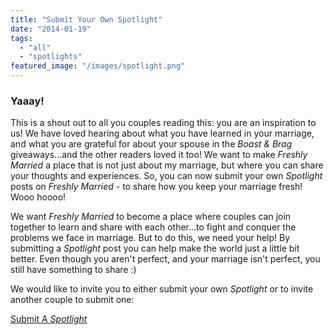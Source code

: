 ```yaml
---
title: "Submit Your Own Spotlight"
date: "2014-01-19"
tags:
  - "all"
  - "spotlights"
featured_image: "/images/spotlight.png"
---
```


### Yaaay!

This is a shout out to all you couples reading this: you are an inspiration to us! We have loved hearing about what you have learned in your marriage, and what you are grateful for about your spouse in the _Boast & Brag_ giveaways...and the other readers loved it too! We want to make _Freshly Married_ a place that is not just about my marriage, but where you can share your thoughts and experiences. So, you can now submit your own _Spotlight_ posts on _Freshly Married_ - to share how you keep your marriage fresh! Wooo hoooo!

We want _Freshly Married_ to become a place where couples can join together to learn and share with each other...to fight and conquer the problems we face in marriage. But to do this, we need your help! By submitting a _Spotlight_ post you can help make the world just a little bit better. Even though you aren't perfect, and your marriage isn't perfect, you still have something to share :)

We would like to invite you to either submit your own _Spotlight_ or to invite another couple to submit one:

[Submit A _Spotlight_](http://freshlymarried.com/spotlight-submissions/)
